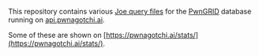 This repository contains various [Joe query files](https://github.com/evilsocket/joe) for the [PwnGRID](http://github.com/evilsocket/pwngrid) database running on [api.pwnagotchi.ai](https://pwnagotchi.ai/api/grid/).

Some of these are shown on [https://pwnagotchi.ai/stats/](https://pwnagotchi.ai/stats/).
